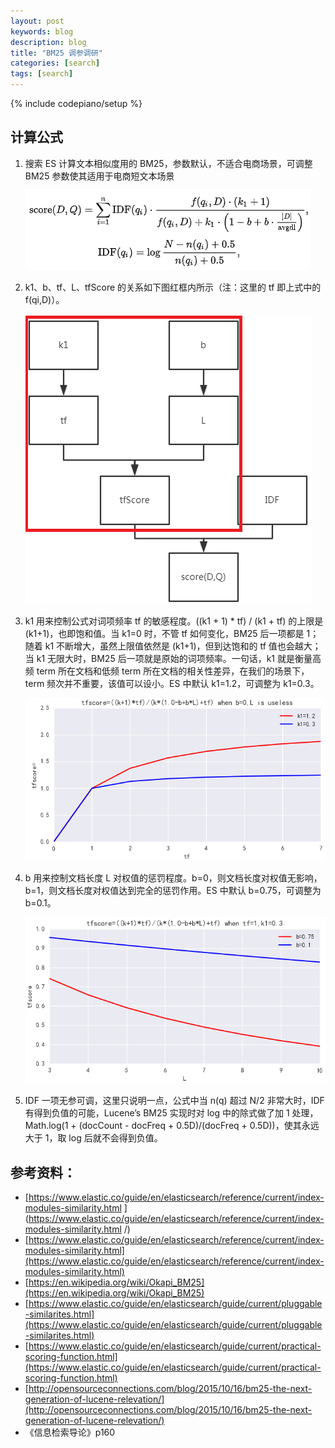 ```yaml
---
layout: post
keywords: blog
description: blog
title: "BM25 调参调研"
categories: [search]
tags: [search]
---
```

{% include codepiano/setup %}

## 计算公式

1. 搜索 ES 计算文本相似度用的 BM25，参数默认，不适合电商场景，可调整 BM25 参数使其适用于电商短文本场景


	![](/image/data-analysis/586070-20181011202128830-919325248.png)

<!--more-->
 

2. k1、b、tf、L、tfScore 的关系如下图红框内所示（注：这里的 tf 即上式中的 f(qi,D)）。

	![](/image/data-analysis/586070-20181011201701882-1069288253.png)


3. k1 用来控制公式对词项频率 tf 的敏感程度。((k1 + 1) * tf) / (k1 + tf) 的上限是 (k1+1)，也即饱和值。当 k1=0 时，不管 tf 如何变化，BM25 后一项都是 1；随着 k1 不断增大，虽然上限值依然是 (k1+1)，但到达饱和的 tf 值也会越大；当 k1 无限大时，BM25 后一项就是原始的词项频率。一句话，k1 就是衡量高频 term 所在文档和低频 term 所在文档的相关性差异，在我们的场景下，term 频次并不重要，该值可以设小。ES 中默认 k1=1.2，可调整为 k1=0.3。

	![](/image/data-analysis/586070-20181011201906473-618722694.png)

4. b 用来控制文档长度 L 对权值的惩罚程度。b=0，则文档长度对权值无影响，b=1，则文档长度对权值达到完全的惩罚作用。ES 中默认 b=0.75，可调整为 b=0.1。


	![](/image/data-analysis/586070-20181011201959974-1234410459.png)



5. IDF 一项无参可调，这里只说明一点，公式中当 n(q) 超过 N/2 非常大时，IDF 有得到负值的可能，Lucene’s BM25 实现时对 log 中的除式做了加 1 处理，Math.log(1 + (docCount - docFreq + 0.5D)/(docFreq + 0.5D))，使其永远大于 1，取 log 后就不会得到负值。

 

## 参考资料：

- [https://www.elastic.co/guide/en/elasticsearch/reference/current/index-modules-similarity.html
](https://www.elastic.co/guide/en/elasticsearch/reference/current/index-modules-similarity.html
/)
- [https://www.elastic.co/guide/en/elasticsearch/reference/current/index-modules-similarity.html](https://www.elastic.co/guide/en/elasticsearch/reference/current/index-modules-similarity.html)
- [https://en.wikipedia.org/wiki/Okapi_BM25](https://en.wikipedia.org/wiki/Okapi_BM25)
- [https://www.elastic.co/guide/en/elasticsearch/guide/current/pluggable-similarites.html](https://www.elastic.co/guide/en/elasticsearch/guide/current/pluggable-similarites.html)
- [https://www.elastic.co/guide/en/elasticsearch/guide/current/practical-scoring-function.html](https://www.elastic.co/guide/en/elasticsearch/guide/current/practical-scoring-function.html)
- [http://opensourceconnections.com/blog/2015/10/16/bm25-the-next-generation-of-lucene-relevation/](http://opensourceconnections.com/blog/2015/10/16/bm25-the-next-generation-of-lucene-relevation/)
- 《信息检索导论》p160